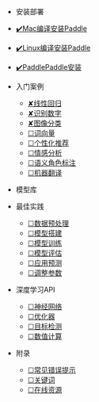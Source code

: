 * 安装部署
<!-- 
  * [原生安装](zh-cn/quickstart.md)
  * [容器安装](zh-cn/more-pages.md)
  * [源码安装](zh-cn/custom-navbar.md)
  * [python版本](zh-cn/cover.md) -->
  * [✔️Mac编译安装Paddle](Mac编译安装Paddle.md)
  * [✔️Linux编译安装Paddle](Linux编译安装Paddle.md)
  * [✔️PaddlePaddle安装](PaddlePaddle安装.md)


* 入门案例

  * [✘线性回归](LinearRegression.md)
  * [✘识别数字](DigitRecognition.md)
  * [✘图像分类](ImageClassification.md)
  * [☐词向量](WordVector.md)
  * [☐个性化推荐](RecommendationSystem.md)
  * [☐情感分析](SentimentAnalysis.md)
  * [☐语义角色标注](SemanticRoleLabelling.md)
  * [☐机器翻译](MachineTranslation.md)

* 模型库

* 最佳实践
  * [☐数据预处理](zh-cn/quickstart.md)
  * [☐模型搭建](zh-cn/more-pages.md)
  * [☐模型训练](zh-cn/custom-navbar.md)
  * [☐模型评估](zh-cn/cover.md)
  * [☐应用预测](zh-cn/quickstart.md)
  * [☐调整参数](zh-cn/more-pages.md)

* 深度学习API
  * [☐神经网络](zh-cn/quickstart.md)
  * [☐优化器](zh-cn/more-pages.md)
  * [☐目标检测](zh-cn/custom-navbar.md)
  * [☐数值计算](zh-cn/cover.md)

* 附录
  * [☐常见错误提示](zh-cn/quickstart.md)
  * [☐关键词](zh-cn/more-pages.md)
  * [☐在线资源](zh-cn/cover.md)
  
